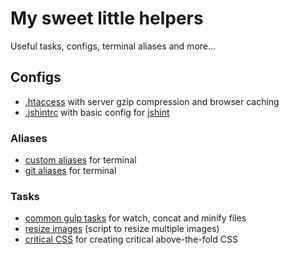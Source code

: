 # My sweet little helpers

Useful tasks, configs, terminal aliases and more...


## Configs

* [.htaccess](.htaccess) with server gzip compression and browser caching
* [.jshintrc](.jshintrc) with basic config for [jshint](http://jshint.com/)

### Aliases

* [custom aliases](aliases.md) for terminal
* [git aliases](git-aliases.md) for terminal


### Tasks

* [common gulp tasks](tasks/gulpfile.js) for watch, concat and minify files
* [resize images](tasks/resizeImage.js) (script to resize multiple images)
* [critical CSS](tasks/gulp-critical.js) for creating critical above-the-fold CSS
